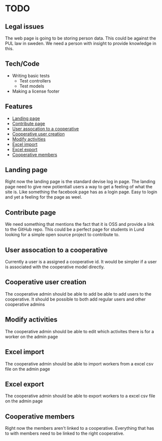 # TODO

## Legal issues

The web page is going to be storing person data. This could be against the PUL law in sweden. We need a person with insight to provide knowledge in this. 

## Tech/Code

* Writing basic tests
  - Test controllers
  - Test models
* Making a license footer


## Features

* [Landing page](#landing-page)
* [Contribute page](#contribute-page)
* [User assocation to a cooperative](#user-assocation-to-a-cooperative)
* [Cooperative user creation](#cooperative-user-creation)
* [Modify activities](#modify-activities)
* [Excel import](#excel-import)
* [Excel export](#excel-export)
* [Cooperative members](#cooperative-members)


## Landing page

Right now the landing page is the standard devise log in page. The landing page need to give new potientiall users a way to get a feeling of what the site is. Like something the facebook page has as a login page. Easy to login and yet a feeling for the page as weel. 

## Contribute page

We need something that mentions the fact that it is OSS and provide a link to the GitHub repo. This could be a perfect page for students in Lund looking for a simple open source project to contribute to. 

## User assocation to a cooperative

Currently a user is a assigned a cooperative id. It would be simpler if a user is associated with the cooperative model directly.

## Cooperative user creation

The cooperative admin should be able to add be able to add users to the cooperative. It should be possible to both add regular users and other cooperative admins

## Modify activities

The cooperative admin should be able to edit which activites there is for a worker on the admin page

## Excel import

The cooperative admin should be able to import workers from a excel csv file on the admin page

## Excel export

The cooperative admin should be able to export workers to a excel csv file on the admin page

## Cooperative members

Right now the members aren't linked to a cooperative. Everything that has to with members need to be linked to the right cooperative.
